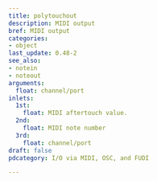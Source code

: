 ```yaml
---
title: polytouchout
description: MIDI output
bref: MIDI output
categories:
- object
last_update: 0.48-2
see_also:
- notein
- noteout
arguments:
  float: channel/port
inlets:
  1st:
    float: MIDI aftertouch value.
  2nd:
    float: MIDI note number
  3rd:
    float: channel/port
draft: false
pdcategory: I/O via MIDI, OSC, and FUDI

---
```


